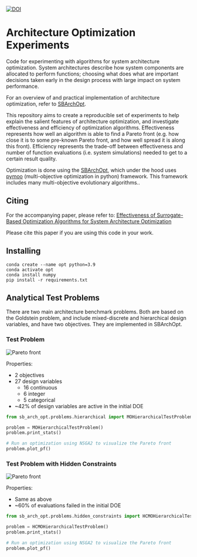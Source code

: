 [![DOI](https://zenodo.org/badge/DOI/10.5281/zenodo.4964341.svg)](https://doi.org/10.5281/zenodo.4964341)

# Architecture Optimization Experiments

Code for experimenting with algorithms for system architecture optimization. System architectures describe how system
components are allocated to perform functions; choosing what does what are important decisions taken early in the design
process with large impact on system performance.

For an overview of and practical implementation of architecture optimization, refer to
[SBArchOpt](https://github.com/jbussemaker/SBArchOpt).

This repository aims to create a reproducible set of experiments to help explain the salient features of architecture
optimization, and investigate effectiveness and efficiency of optimization algorithms. Effectiveness represents how
well an algorithm is able to find a Pareto front (e.g. how close it is to some pre-known Pareto front, and how well
spread it is along this front). Efficiency represents the trade-off between effectiveness and number of function
evaluations (i.e. system simulations) needed to get to a certain result quality.

Optimization is done using the [SBArchOpt](https://github.com/jbussemaker/SBArchOpt), which under the hood uses
[pymoo](https://pymoo.org/) (multi-objective optimization in python) framework. This framework includes many
multi-objective evolutionary algorithms..

## Citing

For the accompanying paper, please refer to:
[Effectiveness of Surrogate-Based Optimization Algorithms for System Architecture Optimization](https://arc.aiaa.org/doi/10.2514/6.2021-3095)

Please cite this paper if you are using this code in your work.

## Installing

```
conda create --name opt python=3.9
conda activate opt
conda install numpy
pip install -r requirements.txt
```

## Analytical Test Problems

There are two main architecture benchmark problems. Both are based on the Goldstein problem, and include mixed-discrete
and hierarchical design variables, and have two objectives. They are implemented in SBArchOpt.

### Test Problem

![Pareto front](resources/pf_an_prob.svg)

Properties:
- 2 objectives
- 27 design variables
  - 16 continuous
  - 6 integer
  - 5 categorical
- ~42% of design variables are active in the initial DOE

```python
from sb_arch_opt.problems.hierarchical import MOHierarchicalTestProblem

problem = MOHierarchicalTestProblem()
problem.print_stats()

# Run an optimization using NSGA2 to visualize the Pareto front
problem.plot_pf()
```

### Test Problem with Hidden Constraints

![Pareto front](resources/pf_an_prob_hc.svg)

Properties:
- Same as above
- ~60% of evaluations failed in the initial DOE

```python
from sb_arch_opt.problems.hidden_constraints import HCMOHierarchicalTestProblem

problem = HCMOHierarchicalTestProblem()
problem.print_stats()

# Run an optimization using NSGA2 to visualize the Pareto front
problem.plot_pf()
```
